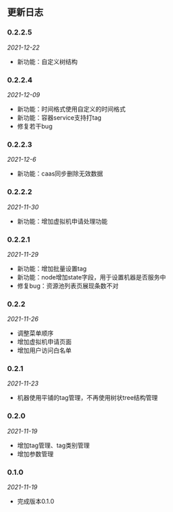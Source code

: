 ## 更新日志

### 0.2.2.5

*2021-12-22*
- 新功能：自定义树结构

### 0.2.2.4

*2021-12-09*
- 新功能：时间格式使用自定义的时间格式
- 新功能：容器service支持打tag
- 修复若干bug

### 0.2.2.3

*2021-12-6*
- 新功能：caas同步删除无效数据

### 0.2.2.2

*2021-11-30*
- 新功能：增加虚拟机申请处理功能

### 0.2.2.1

*2021-11-29*
- 新功能：增加批量设置tag
- 新功能：node增加state字段，用于设置机器是否服务中
- 修复bug：资源池列表页展现条数不对

### 0.2.2

*2021-11-26*
- 调整菜单顺序
- 增加虚拟机申请页面
- 增加用户访问白名单

### 0.2.1

*2021-11-23*
- 机器使用平铺的tag管理，不再使用树状tree结构管理

### 0.2.0

*2021-11-19*
- 增加tag管理、tag类别管理
- 增加参数管理

### 0.1.0

*2021-11-19*
- 完成版本0.1.0
